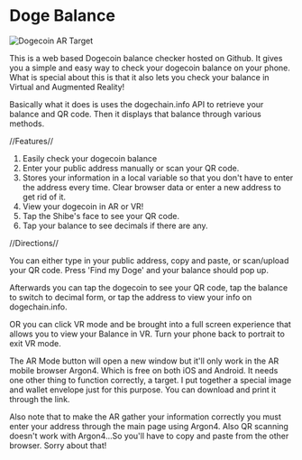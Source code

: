 # Doge Balance

![Dogecoin AR Target](https://galacticmantis.github.io/dogebalance/images/dogecoin1.png)

This is a web based Dogecoin balance checker hosted on Github. It gives you a simple and easy way to check your dogecoin balance on your phone. What is special about this is that it also lets you check your balance in Virtual and Augmented Reality! 

Basically what it does is uses the dogechain.info API to retrieve your balance and QR code. Then it displays that balance through various methods.

//Features//
1. Easily check your dogecoin balance
2. Enter your public address manually or scan your QR code.
3. Stores your information in a local variable so that you don't have to enter the address every time. Clear browser data or enter a new address to get rid of it.
4. View your dogecoin in AR or VR!
5. Tap the Shibe's face to see your QR code.
6. Tap your balance to see decimals if there are any.


//Directions//

You can either type in your public address, copy and paste, or scan/upload your QR code. Press 'Find my Doge' and your balance should pop up.

Afterwards you can tap the dogecoin to see your QR code, tap the balance to switch to decimal form, or tap the address to view your info on dogechain.info.

OR you can click VR mode and be brought into a full screen experience that allows you to view your Balance in VR. Turn your phone back to portrait to exit VR mode.

The AR Mode button will open a new window but it'll only work in the AR mobile browser Argon4. Which is free on both iOS and Android. It needs one other thing to function correctly, a target. I put together a special image and wallet envelope just for this purpose. You can download and print it through the link. 

Also note that to make the AR gather your information  correctly you must enter your address through the main page using Argon4. Also QR scanning doesn't work with Argon4...So you'll have to copy and paste from the other browser. Sorry about that!
